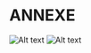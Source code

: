 # ANNEXE

![Alt text](https://drive.google.com/file/d/11ITnIs0tMRfUsiIR23k1fRwNci-jmQzq/view?usp=share_link "ANNEXE framework pseudo code")
![Alt text](https://drive.google.com/file/d/1xSex8Ax8B_Dv-mVf_GZ1T3Kr6ETSLaSw/view?usp=sharing "ANNEXE framework pseudo code")
